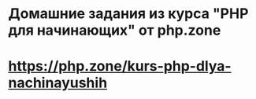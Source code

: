 # Домашние задания из курса "PHP для начинающих" от php.zone
# https://php.zone/kurs-php-dlya-nachinayushih